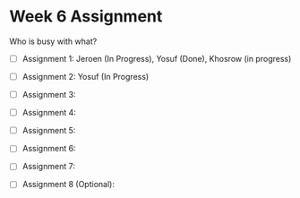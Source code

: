 Week 6 Assignment
=================

Who is busy with what?

- [ ] Assignment 1: Jeroen (In Progress), Yosuf (Done), Khosrow (in progress)
- [ ] Assignment 2: Yosuf (In Progress)
- [ ] Assignment 3: 
- [ ] Assignment 4:  
- [ ] Assignment 5: 
- [ ] Assignment 6: 
- [ ] Assignment 7:
- [ ] Assignment 8 (Optional):  

 
